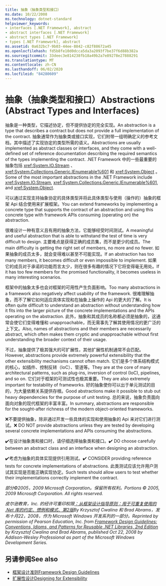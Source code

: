 ```yaml
---
title: 抽象（抽象类型和接口）
ms.date: 10/22/2008
ms.technology: dotnet-standard
helpviewer_keywords:
- interfaces [.NET Framework], abstract
- abstract interfaces [.NET Framework]
- abstract types [.NET Framework]
- types [.NET Framework], abstract
ms.assetid: 0a632bc7-9b03-44ee-8842-c82f88672a45
ms.openlocfilehash: fd5b8fe10d0dcca5da3a2093f7be37f6d88b382a
ms.sourcegitcommit: 33deec3e814238fb18a49b2a7e89278e27888291
ms.translationtype: MT
ms.contentlocale: zh-CN
ms.lasthandoff: 06/02/2020
ms.locfileid: "84280609"
---
```

# <a name="abstractions-abstract-types-and-interfaces"></a><span data-ttu-id="14c7b-102">抽象（抽象类型和接口）</span><span class="sxs-lookup"><span data-stu-id="14c7b-102">Abstractions (Abstract Types and Interfaces)</span></span>
<span data-ttu-id="14c7b-103">抽象是一种类型，它描述协定，但不提供协定的完全实现。</span><span class="sxs-lookup"><span data-stu-id="14c7b-103">An abstraction is a type that describes a contract but does not provide a full implementation of the contract.</span></span> <span data-ttu-id="14c7b-104">抽象通常作为抽象类或接口实现，它们附带一组明确定义的参考文档，其中描述了实现协定的类型所需的语义。</span><span class="sxs-lookup"><span data-stu-id="14c7b-104">Abstractions are usually implemented as abstract classes or interfaces, and they come with a well-defined set of reference documentation describing the required semantics of the types implementing the contract.</span></span> <span data-ttu-id="14c7b-105">.NET Framework 中的一些最重要的抽象包括 <xref:System.IO.Stream> 、 <xref:System.Collections.Generic.IEnumerable%601> 和 <xref:System.Object> 。</span><span class="sxs-lookup"><span data-stu-id="14c7b-105">Some of the most important abstractions in the .NET Framework include <xref:System.IO.Stream>, <xref:System.Collections.Generic.IEnumerable%601>, and <xref:System.Object>.</span></span>

 <span data-ttu-id="14c7b-106">可以通过实现支持抽象协定的具体类型并将此具体类型与使用（操作的）抽象的框架 Api 结合使用来扩展框架。</span><span class="sxs-lookup"><span data-stu-id="14c7b-106">You can extend frameworks by implementing a concrete type that supports the contract of an abstraction and using this concrete type with framework APIs consuming (operating on) the abstraction.</span></span>

 <span data-ttu-id="14c7b-107">很难设计一种有意义且有用的抽象方法，它能够经受时间测试。</span><span class="sxs-lookup"><span data-stu-id="14c7b-107">A meaningful and useful abstraction that is able to withstand the test of time is very difficult to design.</span></span> <span data-ttu-id="14c7b-108">主要难点是获得正确的成员集，而不是更少的成员。</span><span class="sxs-lookup"><span data-stu-id="14c7b-108">The main difficulty is getting the right set of members, no more and no fewer.</span></span> <span data-ttu-id="14c7b-109">如果抽象的成员太多，就会变得难以甚至不可能实现。</span><span class="sxs-lookup"><span data-stu-id="14c7b-109">If an abstraction has too many members, it becomes difficult or even impossible to implement.</span></span> <span data-ttu-id="14c7b-110">如果它的成员对于承诺的功能而言太少，则在很多有趣的情况下它将变得毫无用处。</span><span class="sxs-lookup"><span data-stu-id="14c7b-110">If it has too few members for the promised functionality, it becomes useless in many interesting scenarios.</span></span>

 <span data-ttu-id="14c7b-111">框架中的抽象太多也会对框架的可用性产生负面影响。</span><span class="sxs-lookup"><span data-stu-id="14c7b-111">Too many abstractions in a framework also negatively affect usability of the framework.</span></span> <span data-ttu-id="14c7b-112">很难理解抽象，而不了解它如何适应具体实现和在抽象上操作的 Api 的更大的了解。</span><span class="sxs-lookup"><span data-stu-id="14c7b-112">It is often quite difficult to understand an abstraction without understanding how it fits into the larger picture of the concrete implementations and the APIs operating on the abstraction.</span></span> <span data-ttu-id="14c7b-113">此外，抽象和其成员的名称都必须是抽象的，这通常会使它们变得难懂和 unapproachable，而无需事先了解其使用情况的更广泛的上下文。</span><span class="sxs-lookup"><span data-stu-id="14c7b-113">Also, names of abstractions and their members are necessarily abstract, which often makes them cryptic and unapproachable without first understanding the broader context of their usage.</span></span>

 <span data-ttu-id="14c7b-114">不过，抽象提供了极其强大的可扩展性，其他扩展性机制通常不会匹配。</span><span class="sxs-lookup"><span data-stu-id="14c7b-114">However, abstractions provide extremely powerful extensibility that the other extensibility mechanisms cannot often match.</span></span> <span data-ttu-id="14c7b-115">它们是多个体系结构模式的核心，如插件、控制反转（IoC）、管道等。</span><span class="sxs-lookup"><span data-stu-id="14c7b-115">They are at the core of many architectural patterns, such as plug-ins, inversion of control (IoC), pipelines, and so on.</span></span> <span data-ttu-id="14c7b-116">它们对于框架的可测试性也极其重要。</span><span class="sxs-lookup"><span data-stu-id="14c7b-116">They are also extremely important for testability of frameworks.</span></span> <span data-ttu-id="14c7b-117">好的抽象使你可以出于单元测试的目的，为大量依赖关系提供存根。</span><span class="sxs-lookup"><span data-stu-id="14c7b-117">Good abstractions make it possible to stub out heavy dependencies for the purpose of unit testing.</span></span> <span data-ttu-id="14c7b-118">总的来说，抽象负责面向面向对象的现代框架的丰富丰富。</span><span class="sxs-lookup"><span data-stu-id="14c7b-118">In summary, abstractions are responsible for the sought-after richness of the modern object-oriented frameworks.</span></span>

 <span data-ttu-id="14c7b-119">❌不要提供抽象，除非通过开发一些具体的实现和使用抽象的 Api 来对它们进行测试。</span><span class="sxs-lookup"><span data-stu-id="14c7b-119">❌ DO NOT provide abstractions unless they are tested by developing several concrete implementations and APIs consuming the abstractions.</span></span>

 <span data-ttu-id="14c7b-120">✔️在设计抽象类和接口时，请仔细选择抽象类和接口。</span><span class="sxs-lookup"><span data-stu-id="14c7b-120">✔️ DO choose carefully between an abstract class and an interface when designing an abstraction.</span></span>

 <span data-ttu-id="14c7b-121">✔️考虑为抽象的具体实现提供引用测试。</span><span class="sxs-lookup"><span data-stu-id="14c7b-121">✔️ CONSIDER providing reference tests for concrete implementations of abstractions.</span></span> <span data-ttu-id="14c7b-122">此类测试应该允许用户测试其实现是否能正确实现协定。</span><span class="sxs-lookup"><span data-stu-id="14c7b-122">Such tests should allow users to test whether their implementations correctly implement the contract.</span></span>

 <span data-ttu-id="14c7b-123">*部分©2005，2009 Microsoft Corporation。保留所有权利。*</span><span class="sxs-lookup"><span data-stu-id="14c7b-123">*Portions © 2005, 2009 Microsoft Corporation. All rights reserved.*</span></span>

 <span data-ttu-id="14c7b-124">*皮尔逊教育，Inc. 的经许可重印权限[：从框架设计指导原则：用于可重复使用的 .Net 库的约定、惯例和模式、第2版](https://www.informit.com/store/framework-design-guidelines-conventions-idioms-and-9780321545619)By Krzysztof Cwalina 和 Brad Abrams，发布十月22，2008，作为 Microsoft Windows 开发系列的一部分。*</span><span class="sxs-lookup"><span data-stu-id="14c7b-124">*Reprinted by permission of Pearson Education, Inc. from [Framework Design Guidelines: Conventions, Idioms, and Patterns for Reusable .NET Libraries, 2nd Edition](https://www.informit.com/store/framework-design-guidelines-conventions-idioms-and-9780321545619) by Krzysztof Cwalina and Brad Abrams, published Oct 22, 2008 by Addison-Wesley Professional as part of the Microsoft Windows Development Series.*</span></span>

## <a name="see-also"></a><span data-ttu-id="14c7b-125">另请参阅</span><span class="sxs-lookup"><span data-stu-id="14c7b-125">See also</span></span>

- [<span data-ttu-id="14c7b-126">框架设计准则</span><span class="sxs-lookup"><span data-stu-id="14c7b-126">Framework Design Guidelines</span></span>](index.md)
- [<span data-ttu-id="14c7b-127">扩展性设计</span><span class="sxs-lookup"><span data-stu-id="14c7b-127">Designing for Extensibility</span></span>](designing-for-extensibility.md)
